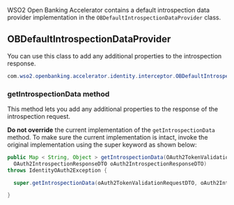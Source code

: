 WSO2 Open Banking Accelerator contains a default introspection data provider implementation in the 
`OBDefaultIntrospectionDataProvider` class. 

## OBDefaultIntrospectionDataProvider

You can use this class to add any additional properties to the introspection response.

``` java
com.wso2.openbanking.accelerator.identity.interceptor.OBDefaultIntrospectionDataProvider
```

### getIntrospectionData method

This method lets you add any additional properties to the response of the introspection request. 

**Do not override** the current implementation of the `getIntrospectionData` method. To make sure the current implementation 
is intact, invoke the original implementation using the super keyword as shown below:

``` java
public Map < String, Object > getIntrospectionData(OAuth2TokenValidationRequestDTO oAuth2TokenValidationRequestDTO,
  OAuth2IntrospectionResponseDTO oAuth2IntrospectionResponseDTO)
throws IdentityOAuth2Exception {

  super.getIntrospectionData(oAuth2TokenValidationRequestDTO, oAuth2IntrospectionResponseDTO);

}
```
